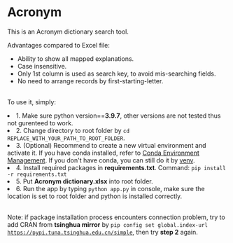 # Acronym
This is an Acronym dictionary search tool.

Advantages compared to Excel file:
- Ability to show all mapped explanations.
- Case insensitive.
- Only 1st column is used as search key, to avoid mis-searching fields.
- No need to arrange records by first-starting-letter.

</br>To use it, simply:
<li> 1. Make sure python version==<strong>3.9.7</strong>, other versions are not tested thus not gurenteed to work. </li>
<li> 2. Change directory to root folder by <code>cd REPLACE_WITH_YOUR_PATH_TO_ROOT_FOLDER</code>. </li>
<li> 3. (Optional) Recommend to create a new virtual environment and activate it. If you have conda installed, refer to <a href="https://conda.io/projects/conda/en/latest/user-guide/tasks/manage-environments.html#creating-an-environment-with-commands" title="Conda Environment Management">Conda Environment Management</a>. If you don't have conda, you can still do it by <a href="https://docs.python.org/3/library/venv.html" title="venv">venv</a>.
<li> 4. Install required packages in <strong>requirements.txt</strong>. Command: <code>pip install -r requirements.txt</code></li>
<li> 5. Put <strong>Acronym dictionary.xlsx</strong> into root folder. </li>
<li> 6. Run the app by typing <code>python app.py</code> in console, make sure the location is set to root folder and python is installed correctly.</li>

</br>Note: if package installation process encounters connection problem, try to add CRAN from <strong>tsinghua mirror</strong> by <code>pip config set global.index-url https://pypi.tuna.tsinghua.edu.cn/simple</code>, then try <strong>step 2</strong> again.
